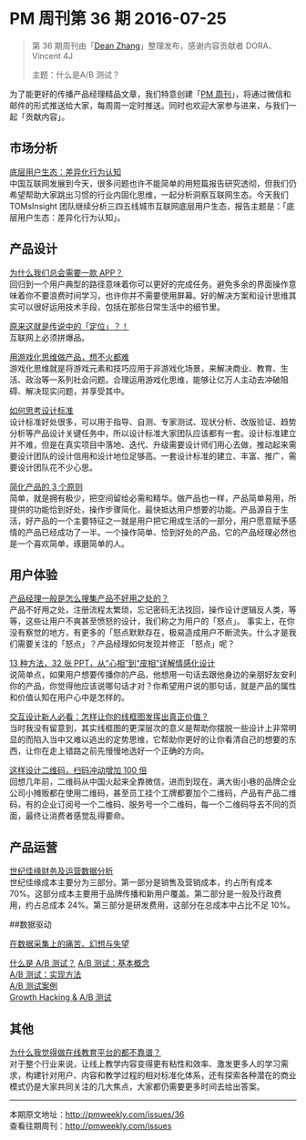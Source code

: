 # PM 周刊第 36 期 2016-07-25

> 第 36 期周刊由「[Dean Zhang](http://pmweekly.com/contributors#dean)」整理发布，感谢内容贡献者 DORA、Vincent 4J
> 
> 主题：什么是A/B 测试？

为了能更好的传播产品经理精品文章，我们特意创建「[PM 周刊](http://pmweekly.com/)」，将通过微信和邮件的形式推送给大家，每周周一定时推送。同时也欢迎大家参与进来，与我们一起「贡献内容」。 


## 市场分析
[底层用户生态：差异化行为认知](https://mp.weixin.qq.com/s?__biz=MzA3NTcwOTIwNg==&mid=2655842763&idx=1&sn=9166646bb075a72ded69f30d31166d1f&scene=1&srcid=0720OuTFiFsGfqHbnvXAnobK&key=77421cf58af4a653e651bef2d0e4aaa95e7044d908c6e2ab775ccc3beb4af0602566d664329878bde035b1649712ec92&ascene=0&uin=MjExNzY1NDIwMQ%3D%3D&devicetype=iMac+MacBookPro12%2C1+OSX+OSX+10.11.4+build(15E65)&version=11020201&pass_ticket=USFtmLzEwL2Hs7a%2Fy8jFrAPEh42PjdheP%2F%2FoE%2BnvsYfXs7np4upqvepcVylku0rj)   
中国互联网发展到今天，很多问题也许不能简单的用短篇报告研究透彻，但我们仍希望帮助大家跳出习惯的行业内固化思维，一起分析洞察互联网生态。今天我们 TOMsInsight 团队继续分析三四五线城市互联网底层用户生态，报告主题是：「底层用户生态：差异化行为认知」。

## 产品设计
[为什么我们总会需要一款 APP？](http://ued.baidu.com/?p=4946)  
回归到一个用户典型的路径意味着你可以更好的完成任务。避免多余的界面操作意味着你不要浪费时间学习，也许你并不需要使用屏幕。好的解决方案和设计思维其实可以很好运用技术手段，包括在那些日常生活中的细节里。

[原来这就是传说中的「定位」？！](https://mp.weixin.qq.com/s?__biz=MzAxMzc5NDAyMw==&mid=2650510037&idx=1&sn=f2e5f223320357069d9b70988de0b239&scene=1&srcid=0722ZDWtNng0CmuhS0MUrtVY&key=77421cf58af4a65341ef0cdd54aa822abf449bbfbea77469f176001867d86805d146ba69fb4976f6cdac9bd454df1b79&ascene=0&uin=MjExNzY1NDIwMQ%3D%3D&devicetype=iMac+MacBookPro12%2C1+OSX+OSX+10.11.4+build(15E65)&version=11020201&pass_ticket=USFtmLzEwL2Hs7a%2Fy8jFrAPEh42PjdheP%2F%2FoE%2BnvsYfXs7np4upqvepcVylku0rj)  
互联网上必须拼爆品。

[用游戏化思维做产品，想不火都难](https://mp.weixin.qq.com/s?__biz=MzAxMzc5NDAyMw==&mid=2650510020&idx=1&sn=2344851be39fe1132e00f32df90f1087&scene=1&srcid=0720XCbOF0xc5o5kbDuRDaX6&key=77421cf58af4a6537b158771d6c7f7ce78fa6d0b90f35ed1537f54d817ceace89c953610c939dbc4ac126acb21c4d07c&ascene=0&uin=MjExNzY1NDIwMQ%3D%3D&devicetype=iMac+MacBookPro12%2C1+OSX+OSX+10.11.4+build(15E65)&version=11020201&pass_ticket=USFtmLzEwL2Hs7a%2Fy8jFrAPEh42PjdheP%2F%2FoE%2BnvsYfXs7np4upqvepcVylku0rj)  
游戏化思维就是将游戏元素和技巧应用于非游戏化场景，来解决商业、教育、生活、政治等一系列社会问题。合理运用游戏化思维，能够让亿万人主动去冲破阻碍、解决现实问题，并享受其中。

[如何思考设计标准](https://mp.weixin.qq.com/s?__biz=MjM5NjA3ODI3Ng==&mid=2649828380&idx=1&sn=841d3510947bd665406023a083796866&scene=1&srcid=07208EjMdH8fK6lWeDn9otey&key=77421cf58af4a65303cc97e944e6da5acfa2aa49667941990f2c733affb1c19971c57feaa37f4e342d8fc0d63e346f67&ascene=0&uin=MjExNzY1NDIwMQ%3D%3D&devicetype=iMac+MacBookPro12%2C1+OSX+OSX+10.11.4+build(15E65)&version=11020201&pass_ticket=USFtmLzEwL2Hs7a%2Fy8jFrAPEh42PjdheP%2F%2FoE%2BnvsYfXs7np4upqvepcVylku0rj)  
设计标准好处很多，可以用于指导、自测、专家测试、现状分析、改版验证、趋势分析等产品设计关键任务中，所以设计标准大家团队应该都有一套。设计标准建立并不难，但是在真实项目中落地、迭代、升级需要设计师们用心去做，推动起来需要设计团队的设计信用和设计地位足够高。一套设计标准的建立、丰富、推广，需要设计团队花不少心思。

[简化产品的 3 个原则](https://mp.weixin.qq.com/s?__biz=MzAxMzc5NDAyMw==&mid=2650510017&idx=1&sn=a7ec4e1eae0bca8062e718cf1061788e&scene=1&srcid=0719DYkEj1UoYmqfwWwSyShG&key=77421cf58af4a653eb5e7288ed8c9a3ff6c5628e6cbc13d7c3adeff24d83be1b62ea757a623105d18a132596691dccfd&ascene=0&uin=MjExNzY1NDIwMQ%3D%3D&devicetype=iMac+MacBookPro12%2C1+OSX+OSX+10.11.4+build(15E65)&version=11020201&pass_ticket=USFtmLzEwL2Hs7a%2Fy8jFrAPEh42PjdheP%2F%2FoE%2BnvsYfXs7np4upqvepcVylku0rj)  
简单，就是拥有极少，把空间留给必需和精华。做产品也一样，产品简单易用，所提供的功能恰到好处，操作步骤简化，最快抵达用户想要的功能。产品源自于生活，好产品的一个主要特征之一就是用户把它用成生活的一部分，用户愿意赋予感情的产品已经成功了一半。一个操作简单、恰到好处的产品，它的产品经理必然也是一个喜欢简单，琢磨简单的人。  

## 用户体验
[产品经理一般是怎么搜集产品不好用之处的？](http://www.zhihu.com/question/22495656/answer/112193878)  
产品不好用之处，注册流程太繁琐，忘记密码无法找回，操作设计逻辑反人类，等等，这些让用户不爽甚至愤怒的设计，我们称之为用户的「怒点」。
事实上，在你没有察觉的地方，有更多的「怒点默默存在，极易造成用户不断流失。什么才是我们需要关注的「怒点」？产品经理如何发现并修正 「怒点」呢？

[13 种方法，32 张 PPT，从“心相”到“皮相”详解情感化设计](https://mp.weixin.qq.com/s?__biz=MTEwNTM0ODI0MQ==&mid=2653433303&idx=1&sn=c1e2cb42ece0fb0822d577889413d5bf&key=77421cf58af4a653665c8ee9378fa3f027f26b5091cbedb557540c54e07fb4863ed6ae083591690fe92dbb140fdcc8c1&ascene=0&uin=MjExNzY1NDIwMQ%3D%3D&devicetype=iMac+MacBookPro12%2C1+OSX+OSX+10.11.4+build(15E65)&version=11020201&pass_ticket=USFtmLzEwL2Hs7a%2Fy8jFrAPEh42PjdheP%2F%2FoE%2BnvsYfXs7np4upqvepcVylku0rj)  
说简单点，如果用户想要传播你的产品，他想用一句话去跟他身边的亲朋好友安利你的产品，你觉得他应该说哪句话才对？你希望用户说的那句话，就是产品的属性和价值认知在用户心中是怎样的。

[交互设计新人必看：怎样让你的线框图发挥出真正价值？](https://mp.weixin.qq.com/s?__biz=MzAxNDAxOTcxOQ==&mid=2650934941&idx=1&sn=3ee5ff2740b00acf17dcf86b548a7acd&scene=1&srcid=07192KvRmTCsureSFLgHW8Sz&key=77421cf58af4a653144db1ba94873ccb7ea5bd94986501eff1ab0de8fcbf8d9036ce10e4c222f04c9148a16a0b2a444b&ascene=0&uin=MjExNzY1NDIwMQ%3D%3D&devicetype=iMac+MacBookPro12%2C1+OSX+OSX+10.11.4+build(15E65)&version=11020201&pass_ticket=USFtmLzEwL2Hs7a%2Fy8jFrAPEh42PjdheP%2F%2FoE%2BnvsYfXs7np4upqvepcVylku0rj)  
当时我没有留意到，其实线框图的更深层次的意义是帮助你摆脱一些设计上非常明显的而陷入当中又难以逃出的定势思维，它帮助你更好的让你看清自己的想要的东西，让你在走上错路之前先慢慢地选好一个正确的方向。 

[这样设计二维码，扫码冲动增加 100 倍](https://mp.weixin.qq.com/s?__biz=MjM5NjAyMzcyMA==&mid=2659990653&idx=1&sn=f16ccfbff8b091bf814feabb503cc1cc&scene=1&srcid=0719OOULH4dX8YZq5YOIzmQD&key=77421cf58af4a653eddf6e3f1d2e60ed2879071c760c82923aa0cd524855f4a1b96b1841486d3605bc88fca0e0cff542&ascene=0&uin=MjExNzY1NDIwMQ%3D%3D&devicetype=iMac+MacBookPro12%2C1+OSX+OSX+10.11.4+build(15E65)&version=11020201&pass_ticket=USFtmLzEwL2Hs7a%2Fy8jFrAPEh42PjdheP%2F%2FoE%2BnvsYfXs7np4upqvepcVylku0rj)  
回想几年前，二维码从中国火起来全靠微信，进而到现在，满大街小巷的品牌企业公司小摊贩都在使用二维码，甚至员工挂个工牌都要加个二维码，产品有产品二维码，有的企业订阅号一个二维码、服务号一个二维码，每一个二维码导去不同的页面，最终让消费者感觉乱得要命。

## 产品运营
[世纪佳缘财务及运营数据分析](http://bluewhale.cc/2016-02-01/jiayuan-finance-report.html?nsukey=IaobyzN3RSk4qxRNoriniW4actOiHGI3Fop62igcTGj3zLXKOO9S%2Fl7PGHqzPx%2BTGNLCT9BeQ0YU5pCXhn5btg%3D%3D)  
世纪佳缘成本主要分为三部分。第一部分是销售及营销成本，约占所有成本 70%。这部分成本主要用于品牌传播和新用户覆盖。第二部分是一般及行政费用，约占总成本 24%。第三部分是研发费用，这部分在总成本中占比不足 10%。

##数据驱动

[在数据采集上的痛苦、幻想与失望](https://zhuanlan.zhihu.com/p/21628977)  

[什么是 A/B 测试？](https://www.zhihu.com/question/20045543/answer/59025552) 
[A/B 测试：基本概念](http://oldj.net/article/ab-testing-basic-concept/)  
[A/B 测试：实现方法](http://oldj.net/article/ab-testing-method/)  
[A/B 测试案例](http://oldj.net/article/cases-of-a-b-testing-1/)  
[Growth Hacking & A/B 测试](https://zhuanlan.zhihu.com/p/21250266)  

## 其他
[为什么我觉得做在线教育平台的都不靠谱？](https://zhuanlan.zhihu.com/p/21649096)  
对于整个行业来说，让线上教学内容变得更有粘性和效率、激发更多人的学习需求，构建针对用户、内容和教学过程的相对标准化体系，还有探索各种潜在的商业模式仍是大家共同关注的几大焦点，大家都仍需要更多时间去给出答案。

---
本期原文地址：<http://pmweekly.com/issues/36>     
查看往期周刊：<http://pmweekly.com/issues>    